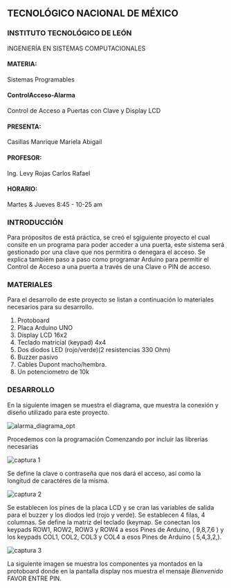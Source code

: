 ## TECNOLÓGICO NACIONAL DE MÉXICO
### INSTITUTO TECNOLÓGICO DE LEÓN
INGENIERÍA EN SISTEMAS COMPUTACIONALES
#### MATERIA:
Sistemas Programables
#### ControlAcceso-Alarma
Control de Acceso a Puertas con Clave y Display LCD
#### PRESENTA:
Casillas Manrique Mariela Abigail
#### PROFESOR:
Ing. Levy Rojas Carlos Rafael
#### HORARIO:
Martes & Jueves 8:45 - 10-25 am



### INTRODUCCIÓN
Para própositos de está práctica, se creó el sgiguiente proyecto el cual consite en un programa
para poder acceder a una puerta, este sistema será gestionado por una clave que nos permitira o 
denegara el acceso. Se explica tambiém paso a paso como programar Arduino para permitir el 
Control de Acceso a una puerta a través de una Clave o PIN de acceso.

### MATERIALES
Para el desarrollo de este proyecto se listan a continuación lo materiales necesarios para su 
desarrollo.
1. Protoboard
2. Placa Arduino UNO 
3. Display LCD 16x2
4. Teclado matricial (keypad) 4x4
5. Dos diodos LED (rojo/verde)(2 resistencias 330 Ohm)
6. Buzzer pasivo
7. Cables Dupont macho/hembra.
8. Un potenciometro de 10k

### DESARROLLO
En la siguiente imagen se muestra el diagrama, que muestra la 
conexión y diseño utilizado para este proyecto.

![alarma_diagrama_opt](https://user-images.githubusercontent.com/43210622/46336144-8ab87480-c5ef-11e8-9b26-19d2a9830f64.png)

Procedemos con la programación 
Comenzando por incluir las librerias necesarias

![captura 1](https://user-images.githubusercontent.com/43210622/46337079-4da1b180-c5f2-11e8-9211-1bae951e4182.PNG)

Se define la clave o contraseña que nos dará el acceso, así como la longitud de 
caractéres de la misma.

![captura 2](https://user-images.githubusercontent.com/43210622/46337298-d4ef2500-c5f2-11e8-8172-48436c6cb796.PNG)

Se establecen los pines de la placa LCD y se cran las variables de salida
para el buzzer y los diodos led (rojo y verde). Se establecen 4 filas, 4 columnas.
Se define la matriz del teclado (keymap.
Se conectan los keypads ROW1, ROW2, ROW3 y ROW4 a esos Pines de Arduino, ( 9,8,7,6 )
y  los keypads COL1, COL2, COL3 y COL4 a esos Pines de Arduino ( 5,4,3,2,).

![captura 3](https://user-images.githubusercontent.com/43210622/46353209-3d54fb00-c621-11e8-99f8-ec902ff8f04e.PNG)

La siguiente imagen se muestra los componentes ya montados en la protoboard
donde en la pantalla display nos muestra el mensaje *Bienvenido* FAVOR ENTRE PIN.









